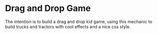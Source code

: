 # Drag and Drop Game
The intention is to build a drag and drop kid game, using this mechanic to build trucks and tractors with cool effects and a nice css style.
